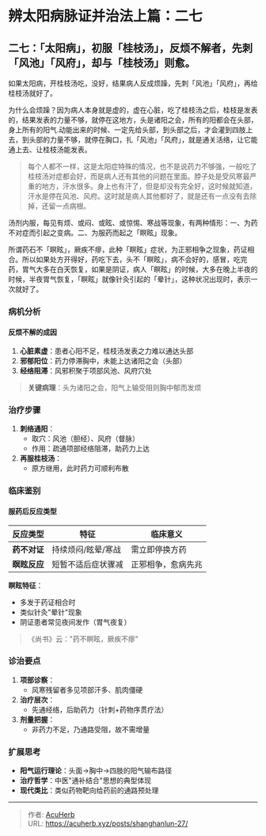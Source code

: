 # 辨太阳病脉证并治法上篇：二七


## 二七：「太阳病」，初服「桂枝汤」，反烦不解者，先刺「风池」「风府」，却与「桂枝汤」则愈。

<!--more-->

如果太阳病，开桂枝汤吃，没好，结果病人反成烦躁，先刺「风池」「风府」，再给桂枝汤就好了。

为什么会烦躁？因为病人本身就是虚的，虚在心脏，吃了桂枝汤之后，桂枝是发表的，结果发表的力量不够，就停在这地方，头是诸阳之会，所有的阳都会在头部，身上所有的阳气.动能出来的时候、一定先给头部，到头部之后，才会灌到四肢上去，到头部的力量不够，就停在胸口，扎「风池」「风府」，就是通关活络，让它能通上去、让桂枝汤能发表。

> 每个人都不一样，这是太阳症特殊的情况，也不是说药力不够强，一般吃了桂枝汤对症都会好，而是病人还有其他的问题在里面。脖子处是受风寒最严重的地方，汗水很多。身上也有汗了，但是却没有完全好，这时候就知道，汗水是停在风池、风府。这时就是病人其他都好了，就是还有一点没有去除掉，还留一点病根。

汤剂内服，每见有烦、或闷、或眩、或惊惕、寒战等现象，有两种情形：一、为药不对症而引起之变病。二、为服药而起之「瞑眩」现象。

所谓药石不「瞑眩」，厥疾不瘳，此种「瞑眩」症状，为正邪相争之现象，药证相合。所以如果处方开得好，药吃下去，头不「瞑眩」，病不会好的，感冒，吃完药，胃气大多在白天恢复，如果是阴证，病人「瞑眩」的时候，大多在晚上半夜的时候，半夜胃气恢复，「瞑眩」就像针灸引起的「晕针」，这种状况出现时，表示一次就好了。

### 病机分析
#### 反烦不解的成因
1. **心脏素虚**：患者心阳不足，桂枝汤发表之力难以通达头部
2. **邪郁阳位**：药力停滞胸中，未能上达诸阳之会（头部）
3. **经络阻滞**：风邪积聚于项部风池、风府穴处

> **关键病理**：头为诸阳之会，阳气上输受阻则胸中郁而发烦

### 治疗步骤
1. **刺络通阳**：
   - 取穴：风池（胆经）、风府（督脉）
   - 作用：疏通项部经络阻滞，助药力上达
2. **再服桂枝汤**：
   - 原方继用，此时药力可顺利布散

### 临床鉴别
#### 服药后反应类型
| 反应类型       | 特征                          | 临床意义                     |
|----------------|-------------------------------|------------------------------|
| **药不对证**   | 持续烦闷/眩晕/寒战            | 需立即停换方药               |
| **瞑眩反应**   | 短暂不适后症状骤减            | 正邪相争，愈病先兆           |

**瞑眩特征**：
- 多发于药证相合时
- 类似针灸"晕针"现象
- 阴证患者常见夜间发作（胃气夜复）

> 《尚书》云："药不瞑眩，厥疾不瘳"

### 诊治要点
1. **项部诊察**：
   - 风寒残留者多见项部汗多、肌肉僵硬
2. **治疗层次**：
   - 先通经络，后助药力（针刺+药物序贯疗法）
3. **剂量把握**：
   - 非药力不足，乃通路受阻，故不需增量

### 扩展思考
- **阳气运行理论**：头面→胸中→四肢的阳气输布路径
- **治疗哲学**：中医"通补结合"思想的典型体现
- **现代类比**：类似药物靶向给药前的通路预处理

---

> 作者: [AcuHerb](https://acuherb.xyz)  
> URL: https://acuherb.xyz/posts/shanghanlun-27/  

